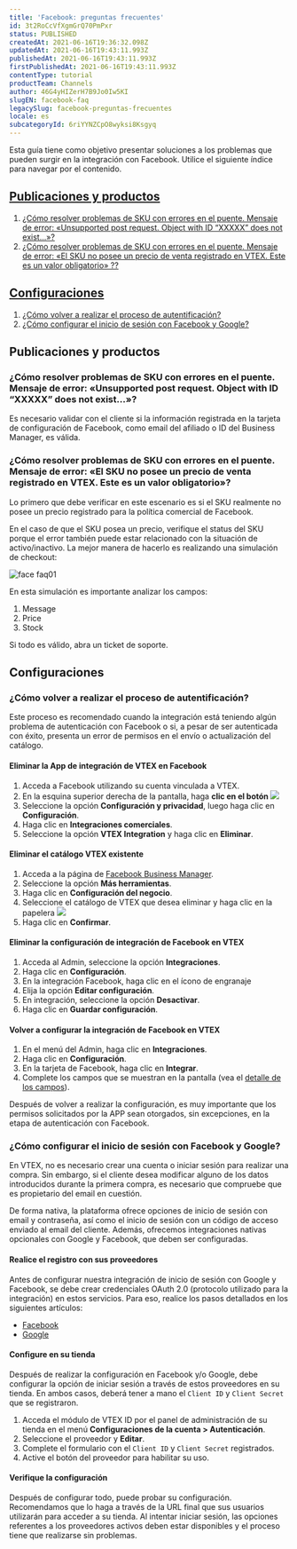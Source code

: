 ```yaml
---
title: 'Facebook: preguntas frecuentes'
id: 3t2RoCcVfXgmGrQ70PmPxr
status: PUBLISHED
createdAt: 2021-06-16T19:36:32.098Z
updatedAt: 2021-06-16T19:43:11.993Z
publishedAt: 2021-06-16T19:43:11.993Z
firstPublishedAt: 2021-06-16T19:43:11.993Z
contentType: tutorial
productTeam: Channels
author: 46G4yHIZerH7B9Jo0Iw5KI
slugEN: facebook-faq
legacySlug: facebook-preguntas-frecuentes
locale: es
subcategoryId: 6riYYNZCpO8wyksi8Ksgyq
---
```


Esta guía tiene como objetivo presentar soluciones a los problemas que pueden surgir en la integración con Facebook. Utilice el siguiente índice para navegar por el contenido.

## [Publicaciones y productos](#publicaciones-y-productos)
1. [¿Cómo resolver problemas de SKU con errores en el puente. Mensaje de error: «Unsupported post request. Object with ID “XXXXX” does not exist...»?](#como-resolver-problemas-de-sku-con-errores-en-el-puente-mensaje-de-error-unsupported-post-request-object-with-id-xxxxx-does-not-exist)
2. [¿Cómo resolver problemas de SKU con errores en el puente. Mensaje de error: «El SKU no posee un precio de venta registrado en VTEX. Este es un valor obligatorio» ??](#como-resolver-problemas-de-sku-con-errores-en-el-puente-mensaje-de-error-el-sku-no-posee-un-precio-de-venta-registrado-en-vtex-este-es-un-valor-obligatorio)

## [Configuraciones](#configuraciones)
1. [¿Cómo volver a realizar el proceso de autentificación?](#como-volver-a-realizar-el-proceso-de-autentificacion)
2. [¿Cómo configurar el inicio de sesión con Facebook y Google?](#como-configurar-el-inicio-de-sesion-con-facebook-y-google)

## Publicaciones y productos

### ¿Cómo resolver problemas de SKU con errores en el puente. Mensaje de error: «Unsupported post request. Object with ID “XXXXX” does not exist...»?

Es necesario validar con el cliente si la información registrada en la tarjeta de configuración de Facebook, como email del afiliado o ID del Business Manager, es válida.

### ¿Cómo resolver problemas de SKU con errores en el puente. Mensaje de error: «El SKU no posee un precio de venta registrado en VTEX. Este es un valor obligatorio»?

Lo primero que debe verificar en este escenario es si el SKU realmente no posee un precio registrado para la política comercial de Facebook.

En el caso de que el SKU posea un precio, verifique el status del SKU porque el error también puede estar relacionado con la situación de activo/inactivo. La mejor manera de hacerlo es realizando una simulación de checkout:

![face faq01](https://cdn.statically.io/gh/vtexdocs/help-center-content/refs/heads/main/docs/es/tutorials/integraciones/visión-de-conjunto-de-integraciones/facebook-preguntas-frecuentes_1.JPG)

En esta simulación es importante analizar los campos:  

1. Message
2. Price
3. Stock

Si todo es válido, abra un ticket de soporte. 

## Configuraciones

### ¿Cómo volver a realizar el proceso de autentificación?

Este proceso es recomendado cuando la integración está teniendo algún problema de autenticación con Facebook o si, a pesar de ser autenticada con éxito, presenta un error de permisos en el envío o actualización del catálogo.

#### Eliminar la App de integración de VTEX en Facebook 
1. Acceda a Facebook utilizando su cuenta vinculada a VTEX. 
2. En la esquina superior derecha de la pantalla, haga **clic en el botón** <img class="shadow-4" src="https://cdn.statically.io/gh/vtexdocs/help-center-content/refs/heads/main/docs/es/tutorials/integraciones/visión-de-conjunto-de-integraciones/facebook-preguntas-frecuentes_2.JPG" />
3. Seleccione la opción **Configuración y privacidad**, luego haga clic en **Configuración**.
4. Haga clic en **Integraciones comerciales**.
5. Seleccione la opción **VTEX Integration** y haga clic en **Eliminar**.

#### Eliminar el catálogo VTEX existente 
1. Acceda a la página de [Facebook Business Manager](https://business.facebook.com/).
2. Seleccione la opción **Más herramientas**.
3. Haga clic en **Configuración del negocio**.
4. Seleccione el catálogo de VTEX que desea eliminar y haga clic en la papelera <img class="shadow-4" src="https://cdn.statically.io/gh/vtexdocs/help-center-content/refs/heads/main/docs/es/tutorials/integraciones/visión-de-conjunto-de-integraciones/facebook-preguntas-frecuentes_3.JPG" />
5. Haga clic en **Confirmar**.

#### Eliminar la configuración de integración de Facebook en VTEX
1. Acceda al Admin, seleccione la opción **Integraciones**.
2. Haga clic en **Configuración**.
3. En la integración Facebook, haga clic en el ícono de engranaje <i class="fas fa-cog"></i>
4. Elija la opción **Editar configuración**.
5. En integración, seleccione la opción **Desactivar**.
6. Haga clic en **Guardar configuración**.

#### Volver a configurar la integración de Facebook en VTEX
1. En el menú del Admin, haga clic en **Integraciones**.
2. Haga clic en **Configuración**.
3. En la tarjeta de Facebook, haga clic en **Integrar**.
4. Complete los campos que se muestran en la pantalla (vea el [detalle de los campos](/es/tracks/integracao-com-o-facebook--7h8KvIC4DbRRc8VlyJ8PFc/747gwmk5oMkyb6FtwLo17B)).

Después de volver a realizar la configuración, es muy importante que los permisos solicitados por la APP sean otorgados, sin excepciones, en la etapa de autenticación con Facebook.

### ¿Cómo configurar el inicio de sesión con Facebook y Google?

En VTEX, no es necesario crear una cuenta o iniciar sesión para realizar una compra. Sin embargo, si el cliente desea modificar alguno de los datos introducidos durante la primera compra, es necesario que compruebe que es propietario del email en cuestión.

De forma nativa, la plataforma ofrece opciones de inicio de sesión con email y contraseña, así como el inicio de sesión con un código de acceso enviado al email del cliente.  Además, ofrecemos integraciones nativas opcionales con Google y Facebook, que deben ser configuradas.

#### Realice el registro con sus proveedores
Antes de configurar nuestra integración de inicio de sesión con Google y Facebook, se debe crear credenciales OAuth 2.0 (protocolo utilizado para la integración) en estos servicios. Para eso, realice los pasos detallados en los siguientes artículos:

- [Facebook](/es/tutorial/cadastrar-client-id-e-client-secret-para-login-com-facebook)
- [Google](/es/tutorial/cadastrar-client-id-e-client-secret-para-login-com-google)

#### Configure en su tienda
Después de realizar la configuración en Facebook y/o Google, debe configurar la opción de iniciar sesión a través de estos proveedores en su tienda. En ambos casos, deberá tener a mano el `Client ID` y `Client Secret` que se registraron.
1. Acceda el módulo de VTEX ID por el panel de administración de su tienda en el menú **Configuraciones de la cuenta > Autenticación**.
2. Seleccione el proveedor y **Editar**.
3. Complete el formulario con el `Client ID` y `Client Secret` registrados.
4. Active el botón del proveedor para habilitar su uso.

#### Verifique la configuración
Después de configurar todo, puede probar su configuración. Recomendamos que lo haga a través de la URL final que sus usuarios utilizarán para acceder a su tienda. Al intentar iniciar sesión, las opciones referentes a los proveedores activos deben estar disponibles y el proceso tiene que realizarse sin problemas.
